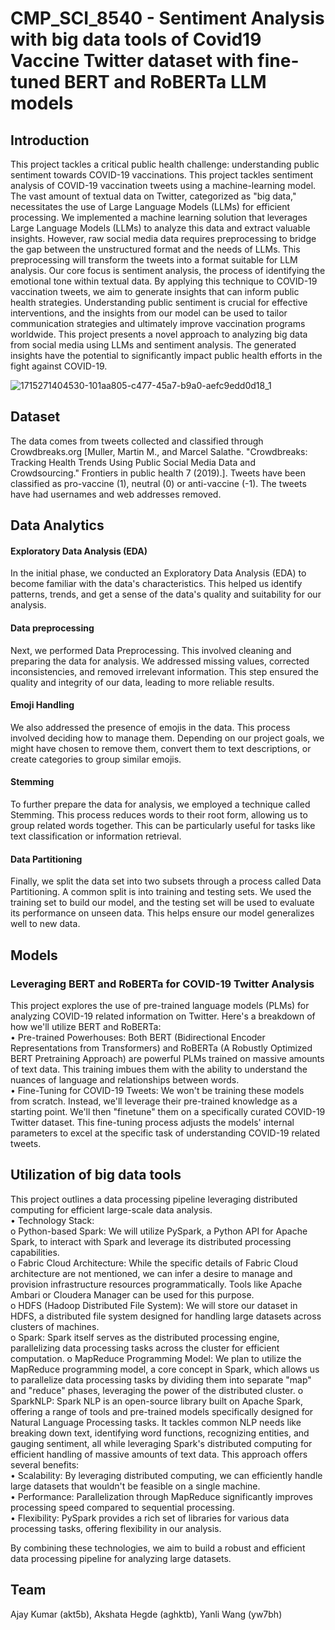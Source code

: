 # CMP_SCI_8540 - Sentiment Analysis with big data tools of Covid19 Vaccine Twitter dataset with fine-tuned BERT and RoBERTa LLM models 
## Introduction
This project tackles a critical public health challenge: understanding public sentiment towards COVID-19 vaccinations. This project tackles sentiment analysis of COVID-19 vaccination tweets using a machine-learning model. The vast amount of textual data on Twitter, categorized as "big data," necessitates the use of Large Language Models (LLMs) for efficient processing.  We implemented a machine learning solution that leverages Large Language Models (LLMs) to analyze this data and extract valuable insights. However, raw social media data requires preprocessing to bridge the gap between the unstructured format and the needs of LLMs. This preprocessing will transform the tweets into a format suitable for LLM analysis. Our core focus is sentiment analysis, the process of identifying the emotional tone within textual data. By applying this technique to COVID-19 vaccination tweets, we aim to generate insights that can inform public health strategies. Understanding public sentiment is crucial for effective interventions, and the insights from our model can be used to tailor communication strategies and ultimately improve vaccination programs worldwide. This project presents a novel approach to analyzing big data from social media using LLMs and sentiment analysis. The generated insights have the potential to significantly impact public health efforts in the fight against COVID-19.

![1715271404530-101aa805-c477-45a7-b9a0-aefc9edd0d18_1](https://github.com/ajaykumarmizzou/CMP_SCI_8540/assets/44158088/7bb5b040-13d2-47de-baf8-c1a33f3b7dc4)


## Dataset

The data comes from tweets collected and classified through Crowdbreaks.org [Muller, Martin M., and Marcel Salathe. "Crowdbreaks: Tracking Health Trends Using Public Social Media Data and Crowdsourcing." Frontiers in public health 7 (2019).]. Tweets have been classified as pro-vaccine (1), neutral (0) or anti-vaccine (-1). The tweets have had usernames and web addresses removed.

## Data Analytics
#### Exploratory Data Analysis (EDA)
In the initial phase, we conducted an Exploratory Data Analysis (EDA) to become familiar with the data's characteristics. This helped us identify patterns, trends, and get a sense of the data's 
quality and suitability for our analysis.

#### Data preprocessing
Next, we performed Data Preprocessing. This involved cleaning and preparing the data for analysis. We addressed missing values, corrected inconsistencies, and removed irrelevant 
information. This step ensured the quality and integrity of our data, leading to more reliable results. 

#### Emoji Handling
We also addressed the presence of emojis in the data. This process involved deciding how to manage them. Depending on our project goals, we might have chosen to remove them, convert 
them to text descriptions, or create categories to group similar emojis. 

#### Stemming
To further prepare the data for analysis, we employed a technique called Stemming. This process reduces words to their root form, allowing us to group related words together. This can be 
particularly useful for tasks like text classification or information retrieval. 

#### Data Partitioning
Finally, we split the data set into two subsets through a process called Data Partitioning. A common split is into training and testing sets. We used the training set to build our model, and the testing set will be used to evaluate its performance on unseen data. This helps ensure our model generalizes well to new data. 


## Models
### Leveraging BERT and RoBERTa for COVID-19 Twitter Analysis
This project explores the use of pre-trained language models (PLMs) for analyzing COVID-19 related information on Twitter. Here's a breakdown of how we'll utilize BERT and RoBERTa:   
• Pre-trained Powerhouses: Both BERT (Bidirectional Encoder Representations from Transformers) and RoBERTa (A Robustly Optimized BERT Pretraining Approach) are powerful PLMs trained on massive amounts of text data. This training imbues them with the ability to understand the nuances of language and relationships between words.   
• Fine-Tuning for COVID-19 Tweets: We won't be training these models from scratch. Instead, we'll leverage their pre-trained knowledge as a starting point. We'll then "finetune" them on a specifically curated COVID-19 Twitter dataset. This fine-tuning process adjusts the models' internal parameters to excel at the specific task of understanding COVID-19 related tweets.

## Utilization of big data tools
This project outlines a data processing pipeline leveraging distributed computing for efficient large-scale data analysis.   
• Technology Stack:    
o Python-based Spark: We will utilize PySpark, a Python API for Apache Spark, to interact with Spark and leverage its distributed processing capabilities.   
o Fabric Cloud Architecture: While the specific details of Fabric Cloud architecture are not mentioned, we can infer a desire to manage and provision infrastructure resources programmatically. Tools like Apache Ambari or Cloudera Manager can be used for this purpose.    
o HDFS (Hadoop Distributed File System): We will store our dataset in HDFS, a distributed file system designed for handling large datasets across clusters of machines.   
o Spark: Spark itself serves as the distributed processing engine, parallelizing data processing tasks across the cluster for efficient computation. 
o MapReduce Programming Model: We plan to utilize the MapReduce programming model, a core concept in Spark, which allows us to parallelize data processing tasks by dividing them into separate "map" and "reduce" phases, leveraging the power of the distributed cluster. 
o SparkNLP: Spark NLP is an open-source library built on Apache Spark, offering a range of tools and pre-trained models specifically designed for Natural Language Processing tasks. It tackles common NLP needs like breaking down text, identifying word functions, recognizing entities, and gauging sentiment, all while leveraging Spark's distributed computing for efficient handling of massive amounts of text data. 
This approach offers several benefits:   
• Scalability: By leveraging distributed computing, we can efficiently handle large datasets that wouldn't be feasible on a single machine.   
• Performance: Parallelization through MapReduce significantly improves processing speed compared to sequential processing.   
• Flexibility: PySpark provides a rich set of libraries for various data processing tasks, offering flexibility in our analysis.    

By combining these technologies, we aim to build a robust and efficient data processing pipeline for analyzing large datasets.   



## Team
Ajay Kumar (akt5b), Akshata Hegde (aghktb), Yanli Wang (yw7bh)
